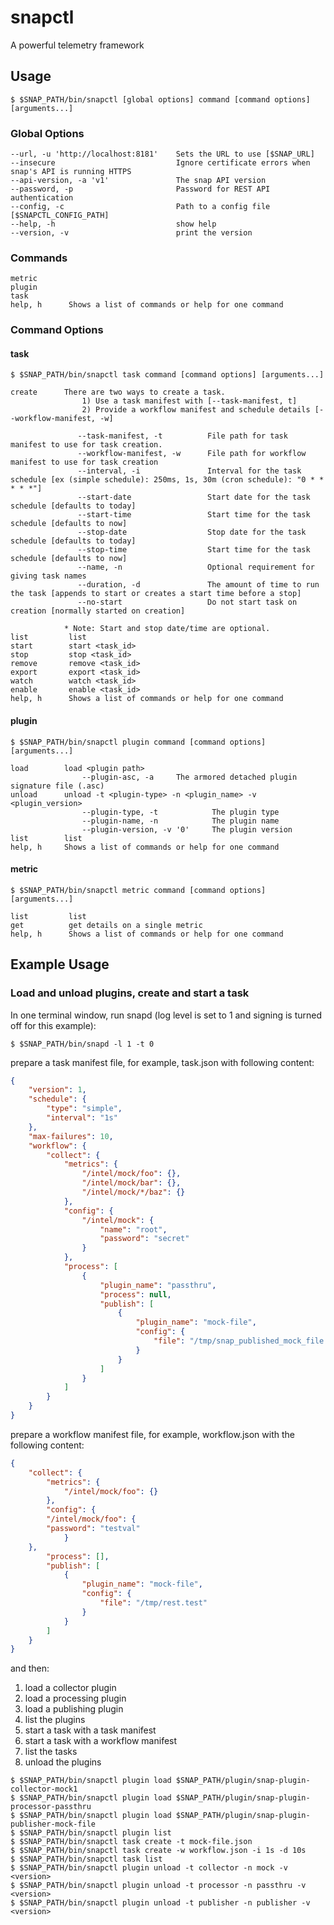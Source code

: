 <!--
http://www.apache.org/licenses/LICENSE-2.0.txt


Copyright 2015 Intel Corporation

Licensed under the Apache License, Version 2.0 (the "License");
you may not use this file except in compliance with the License.
You may obtain a copy of the License at

    http://www.apache.org/licenses/LICENSE-2.0

Unless required by applicable law or agreed to in writing, software
distributed under the License is distributed on an "AS IS" BASIS,
WITHOUT WARRANTIES OR CONDITIONS OF ANY KIND, either express or implied.
See the License for the specific language governing permissions and
limitations under the License.
-->

# snapctl
A powerful telemetry framework

## Usage
```
$ $SNAP_PATH/bin/snapctl [global options] command [command options] [arguments...]
```
### Global Options
```
--url, -u 'http://localhost:8181'    Sets the URL to use [$SNAP_URL]
--insecure                           Ignore certificate errors when snap's API is running HTTPS
--api-version, -a 'v1'               The snap API version
--password, -p			             Password for REST API authentication
--config, -c 			             Path to a config file [$SNAPCTL_CONFIG_PATH]
--help, -h                           show help
--version, -v                        print the version
```
### Commands
```
metric
plugin
task
help, h      Shows a list of commands or help for one command
```
### Command Options
#### task
```
$ $SNAP_PATH/bin/snapctl task command [command options] [arguments...]
```
```
create      There are two ways to create a task.
                1) Use a task manifest with [--task-manifest, t]
                2) Provide a workflow manifest and schedule details [--workflow-manifest, -w]

               --task-manifest, -t          File path for task manifest to use for task creation.
			   --workflow-manifest, -w      File path for workflow manifest to use for task creation
			   --interval, -i               Interval for the task schedule [ex (simple schedule): 250ms, 1s, 30m (cron schedule): "0 * * * * *"]
			   --start-date                 Start date for the task schedule [defaults to today]
			   --start-time                 Start time for the task schedule [defaults to now]
			   --stop-date                  Stop date for the task schedule [defaults to today]
			   --stop-time                  Start time for the task schedule [defaults to now]
			   --name, -n                   Optional requirement for giving task names
			   --duration, -d               The amount of time to run the task [appends to start or creates a start time before a stop]
			   --no-start                   Do not start task on creation [normally started on creation]

        	* Note: Start and stop date/time are optional.
list         list
start        start <task_id>
stop         stop <task_id>
remove       remove <task_id>
export       export <task_id>
watch        watch <task_id>
enable       enable <task_id>
help, h      Shows a list of commands or help for one command
```
#### plugin
```
$ $SNAP_PATH/bin/snapctl plugin command [command options] [arguments...]
```
```
load		load <plugin path>
				--plugin-asc, -a     The armored detached plugin signature file (.asc)
unload		unload -t <plugin-type> -n <plugin_name> -v <plugin_version>
				--plugin-type, -t            The plugin type
			    --plugin-name, -n            The plugin name
			    --plugin-version, -v '0'     The plugin version
list		list
help, h		Shows a list of commands or help for one command
```
#### metric
```
$ $SNAP_PATH/bin/snapctl metric command [command options] [arguments...]
```
```
list         list
get          get details on a single metric
help, h      Shows a list of commands or help for one command
```

Example Usage
-------------

### Load and unload plugins, create and start a task

In one terminal window, run snapd (log level is set to 1 and signing is turned off for this example):
```
$ $SNAP_PATH/bin/snapd -l 1 -t 0
```

prepare a task manifest file, for example, task.json with following content:
```json
{
    "version": 1,
    "schedule": {
        "type": "simple",
        "interval": "1s"
    },
    "max-failures": 10,
    "workflow": {
        "collect": {
            "metrics": {
                "/intel/mock/foo": {},
                "/intel/mock/bar": {},
                "/intel/mock/*/baz": {}
            },
            "config": {
                "/intel/mock": {
                    "name": "root",
                    "password": "secret"
                }
            },
            "process": [
                {
                    "plugin_name": "passthru",
                    "process": null,
                    "publish": [
                        {
                            "plugin_name": "mock-file",
                            "config": {
                                "file": "/tmp/snap_published_mock_file.log"
                            }
                        }
                    ]
                }
            ]
        }
    }
}
```

prepare a workflow manifest file, for example, workflow.json with the following content:
```json
{
    "collect": {
        "metrics": {
            "/intel/mock/foo": {}
        },
        "config": {
	    "/intel/mock/foo": {
		"password": "testval"
            }
	},
        "process": [],
        "publish": [
            {
                "plugin_name": "mock-file",
                "config": {
                    "file": "/tmp/rest.test"
                }
            }
        ]
    }
}
```

and then:

1. load a collector plugin
2. load a processing plugin
3. load a publishing plugin
4. list the plugins
5. start a task with a task manifest
6. start a task with a workflow manifest
7. list the tasks
8. unload the plugins

```
$ $SNAP_PATH/bin/snapctl plugin load $SNAP_PATH/plugin/snap-plugin-collector-mock1
$ $SNAP_PATH/bin/snapctl plugin load $SNAP_PATH/plugin/snap-plugin-processor-passthru
$ $SNAP_PATH/bin/snapctl plugin load $SNAP_PATH/plugin/snap-plugin-publisher-mock-file
$ $SNAP_PATH/bin/snapctl plugin list
$ $SNAP_PATH/bin/snapctl task create -t mock-file.json
$ $SNAP_PATH/bin/snapctl task create -w workflow.json -i 1s -d 10s
$ $SNAP_PATH/bin/snapctl task list
$ $SNAP_PATH/bin/snapctl plugin unload -t collector -n mock -v <version>
$ $SNAP_PATH/bin/snapctl plugin unload -t processor -n passthru -v <version>
$ $SNAP_PATH/bin/snapctl plugin unload -t publisher -n publisher -v <version>
```
